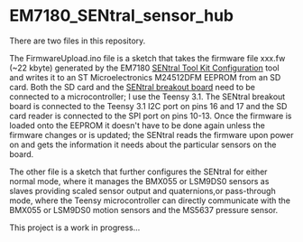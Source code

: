 EM7180_SENtral_sensor_hub
=========================

There are two files in this repository. 

The FirmwareUpload.ino file is a sketch that takes the firmware file xxx.fw (~22 kbyte) generated by the EM7180 [SENtral Tool Kit Configuration](http://www.emdeveloper.com/?page_id=105) tool and writes it to an ST Microelectronics M24512DFM EEPROM from an SD card. Both the SD card and the [SENtral breakout board](https://www.tindie.com/products/onehorse/em7180-sentral-sensor-hub-with-bmx055-motion-sensor/) need to be connected to a microcontroller; I use the Teensy 3.1. The SENtral breakout board is connected to the Teensy 3.1 I2C port on pins 16 and 17 and the SD card reader is connected to the SPI port on pins 10-13. Once the firmware is loaded onto the EEPROM it doesn't have to be done again unless the firmware changes or is updated; the SENtral reads the firmware upon power on and gets the information it needs about the particular sensors on the board.

The other file is a sketch that further configures the SENtral for either normal mode, where it manages the BMX055 or LSM9DS0 sensors as slaves providing scaled sensor output and quaternions,or pass-through mode, where the Teensy microcontroller can directly communicate with the BMX055 or LSM9DS0 motion sensors and the MS5637 pressure sensor.

This project is a work in progress...
